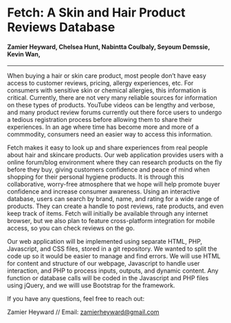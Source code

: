 # Fetch: A Skin and Hair Product Reviews Database

#### Zamier Heyward, Chelsea Hunt, Nabintta Coulbaly, Seyoum Demssie, Kevin Wan,
---

When buying a hair or skin care product, most people don’t have easy access to customer reviews, pricing, allergy experiences, etc. For consumers with sensitive skin or chemical allergies, this information is critical. Currently, there are not very many reliable sources for information on these types of products. YouTube videos can be lengthy and verbose, and many product review forums currently out there force users to undergo a tedious registration process before allowing them to share their experiences. In an age where time has become more and more of a commmodity, consumers need an easier way to access this information.

Fetch makes it easy to look up and share experiences from real people about hair and skincare products. Our web application provides users with a online forum/blog environment where they can research products on the fly before they buy, giving customers confidence and peace of mind when shopping for their personal hygiene products. It is through this collaborative, worry-free atmosphere that we hope will help promote buyer confidence and increase consumer awareness. Using an interactive database, users can search by brand, name, and rating for a wide range of products. They can create a handle to post reviews, rate products, and even keep track of items. Fetch will initially be available through any internet browser, but we also plan to feature cross-platform integration for mobile access, so you can check reviews on the go. 

Our web application will be implemented using separate HTML, PHP, Javascript, and CSS files, stored in a git repository. We wanted to split the code up so it would be easier to manage and find errors. We will use HTML for content and structure of our webpage, Javascript to handle user interaction, and PHP to process inputs, outputs, and dynamic content. Any function or database calls will be coded in the Javascript and PHP files using jQuery, and we willl use Bootstrap for the framework.



If you have any questions, feel free to reach out:

Zamier Heyward //
Email: zamierheyward@gmail.com



